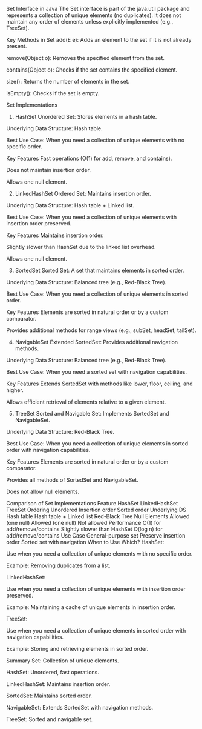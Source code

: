 Set Interface in Java
The Set interface is part of the java.util package and represents a collection of unique elements (no duplicates). It does not maintain any order of elements unless explicitly implemented (e.g., TreeSet).

Key Methods in Set
add(E e): Adds an element to the set if it is not already present.

remove(Object o): Removes the specified element from the set.

contains(Object o): Checks if the set contains the specified element.

size(): Returns the number of elements in the set.

isEmpty(): Checks if the set is empty.

Set Implementations
1. HashSet
   Unordered Set: Stores elements in a hash table.

Underlying Data Structure: Hash table.

Best Use Case: When you need a collection of unique elements with no specific order.

Key Features
Fast operations (O(1) for add, remove, and contains).

Does not maintain insertion order.

Allows one null element.


2. LinkedHashSet
   Ordered Set: Maintains insertion order.

Underlying Data Structure: Hash table + Linked list.

Best Use Case: When you need a collection of unique elements with insertion order preserved.

Key Features
Maintains insertion order.

Slightly slower than HashSet due to the linked list overhead.

Allows one null element.


3. SortedSet
   Sorted Set: A set that maintains elements in sorted order.

Underlying Data Structure: Balanced tree (e.g., Red-Black Tree).

Best Use Case: When you need a collection of unique elements in sorted order.

Key Features
Elements are sorted in natural order or by a custom comparator.

Provides additional methods for range views (e.g., subSet, headSet, tailSet).


4. NavigableSet
   Extended SortedSet: Provides additional navigation methods.

Underlying Data Structure: Balanced tree (e.g., Red-Black Tree).

Best Use Case: When you need a sorted set with navigation capabilities.

Key Features
Extends SortedSet with methods like lower, floor, ceiling, and higher.

Allows efficient retrieval of elements relative to a given element.


5. TreeSet
   Sorted and Navigable Set: Implements SortedSet and NavigableSet.

Underlying Data Structure: Red-Black Tree.

Best Use Case: When you need a collection of unique elements in sorted order with navigation capabilities.

Key Features
Elements are sorted in natural order or by a custom comparator.

Provides all methods of SortedSet and NavigableSet.

Does not allow null elements.


Comparison of Set Implementations
Feature	HashSet	LinkedHashSet	TreeSet
Ordering	Unordered	Insertion order	Sorted order
Underlying DS	Hash table	Hash table + Linked list	Red-Black Tree
Null Elements	Allowed (one null)	Allowed (one null)	Not allowed
Performance	O(1) for add/remove/contains	Slightly slower than HashSet	O(log n) for add/remove/contains
Use Case	General-purpose set	Preserve insertion order	Sorted set with navigation
When to Use Which?
HashSet:

Use when you need a collection of unique elements with no specific order.

Example: Removing duplicates from a list.

LinkedHashSet:

Use when you need a collection of unique elements with insertion order preserved.

Example: Maintaining a cache of unique elements in insertion order.

TreeSet:

Use when you need a collection of unique elements in sorted order with navigation capabilities.

Example: Storing and retrieving elements in sorted order.

Summary
Set: Collection of unique elements.

HashSet: Unordered, fast operations.

LinkedHashSet: Maintains insertion order.

SortedSet: Maintains sorted order.

NavigableSet: Extends SortedSet with navigation methods.

TreeSet: Sorted and navigable set.